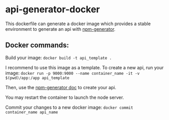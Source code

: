 # api-generator-docker

This dockerfile can generate a docker image which provides a stable environment to generate an api with [npm-generator](https://github.com/diegohaz/rest).

## Docker commands:

Build your image:
`docker build -t api_template .`

I recommend to use this image as a template. To create a new api, run your image:
`docker run -p 9000:9000 --name container_name -it -v $(pwd)/app:/app api_template`

Then, use the [npm-generator doc](https://github.com/diegohaz/rest) to create your api.

You may restart the container to launch the node server.

Commit your changes to a new docker image:
`docker commit container_name api_name`
